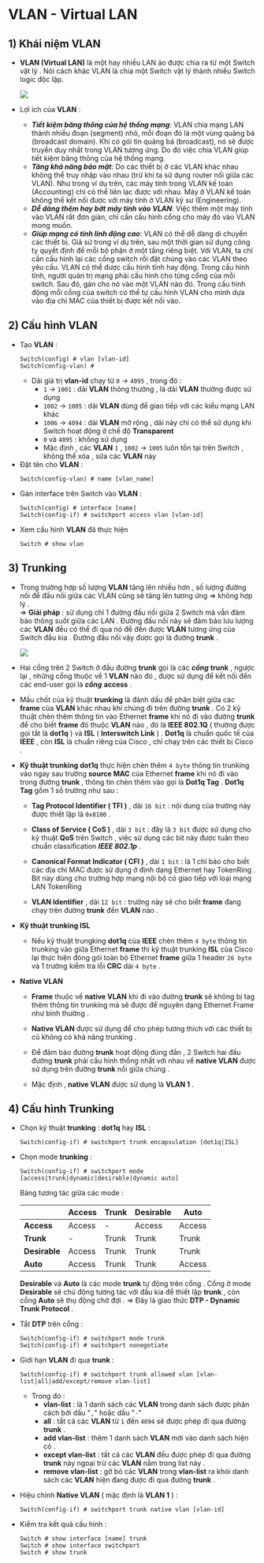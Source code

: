 # VLAN - Virtual LAN
## **1) Khái niệm VLAN**
- **VLAN (Virtual LAN)** là một hay nhiều LAN ảo được chia ra từ một Switch vật lý . Nói cách khác VLAN là chia một Switch vật lý thành nhiều Switch logic độc lập.

    <img src=https://i.imgur.com/lUrAgKK.jpg>

- Lợi ích của **VLAN** :
    - ***Tiết kiệm băng thông của hệ thống mạng***: VLAN chia mạng LAN thành nhiều đoạn (segment) nhỏ, mỗi đoạn đó là một vùng quảng bá (broadcast domain). Khi có gói tin quảng bá (broadcast), nó sẽ được truyền duy nhất trong VLAN tương ứng. Do đó việc chia VLAN giúp tiết kiệm băng thông của hệ thống mạng.
    - ***Tăng khả năng bảo mật***: Do các thiết bị ở các VLAN khác nhau không thể truy nhập vào nhau (trừ khi ta sử dụng router nối giữa các VLAN). Như trong ví dụ trên, các máy tính trong VLAN kế toán (Accounting) chỉ có thể liên lạc được với nhau. Máy ở VLAN kế toán không thể kết nối được với máy tính ở VLAN kỹ sư (Engineering).
    - ***Dễ dàng thêm hay bớt máy tính vào VLAN***: Việc thêm một máy tính vào VLAN rất đơn giản, chỉ cần cấu hình cổng cho máy đó vào VLAN mong muốn.
    - ***Giúp mạng có tính linh động cao***: VLAN có thể dễ dàng di chuyển các thiết bị. Giả sử trong ví dụ trên, sau một thời gian sử dụng công ty quyết định để mỗi bộ phận ở một tầng riêng biệt. Với VLAN, ta chỉ cần cấu hình lại các cổng switch rồi đặt chúng vào các VLAN theo yêu cầu. VLAN có thể được cấu hình tĩnh hay động. Trong cấu hình tĩnh, người quản trị mạng phải cấu hình cho từng cổng của mỗi switch. Sau đó, gán cho nó vào một VLAN nào đó. Trong cấu hình động mỗi cổng của switch có thể tự cấu hình VLAN cho mình dựa vào địa chỉ MAC của thiết bị được kết nối vào.
## **2) Cấu hình VLAN**
- Tạo **VLAN** :
    ```
    Switch(config) # vlan [vlan-id]
    Switch(config-vlan) #
    ```
    - Dải giá trị **vlan-id** chạy từ `0` -> `4095` , trong đó :
        - `1` -> `1001` : dải **VLAN** thông thường , là dải **VLAN** thường được sử dụng
        - `1002` -> `1005` : dải **VLAN** dùng để giao tiếp với các kiểu mạng LAN khác
        - `1006` -> `4094` : dải **VLAN** mở rộng , dải này chỉ có thể sử dụng khi Switch hoạt động ở chế độ **Transparent**
        - `0` và `4095` : không sử dụng
        - Mặc định , các **VLAN** `1` , `1002` -> `1005` luôn tồn tại trên Switch , không thể xóa , sửa các **VLAN** này
- Đặt tên cho **VLAN** : 
    ```
    Switch(config-vlan) # name [vlan_name]
    ```
- Gán interface trên Switch vào **VLAN** :
    ```
    Switch(config) # interface [name]
    Switch(config-if) # switchport access vlan [vlan-id]
    ```
- Xem cấu hình **VLAN** đã thực hiện
    ```
    Switch # show vlan
    ```
## **3) Trunking**
- Trong trường hợp số lượng **VLAN** tăng lên nhiều hơn , số lượng đường nối để đấu nối giữa các VLAN cũng sẽ tăng lên tương ứng => không hợp lý .<br>=> **Giải pháp** : sử dụng chỉ 1 đường đấu nối giữa 2 Switch mà vẫn đảm bảo thông suốt giữa các LAN . Đường đấu nối này sẽ đảm bảo lưu lượng các **VLAN** đều có thể đi qua nó để đến được **VLAN** tương ứng của Switch đầu kia . Đường đấu nối vậy được gọi là đường **trunk** .

    <img src=https://i.imgur.com/ajrhYkA.png>

- Hai cổng trên 2 Switch ở đầu đường **trunk** gọi là các ***cổng*** **trunk** , ngược lại , những cổng thuộc về 1 **VLAN** nào đó , được sử dụng để kết nối đến các end-user gọi là ***cổng*** **access** .

- Mấu chốt của kỹ thuật **trunking** là đánh dấu để phân biệt giữa các **frame** của **VLAN** khác nhau khi chúng đi trên đường **trunk** . Có 2 kỹ thuật chèn thêm thông tin vào Ethernet **frame** khi nó đi vào đường **trunk** để cho biết **frame** đó thuộc **VLAN** nào , đó là **IEEE 802.1Q** ( thường được gọi tắt là **dot1q** ) và **ISL** ( **Interswitch Link** ) . **Dot1q** là chuẩn quốc tế của **IEEE** , còn **ISL** là chuẩn riêng của Cisco , chỉ chạy trên các thiết bị Cisco .
- **Kỹ thuật trunking dot1q** thực hiện chèn thêm `4 byte` thông tin trunking vào ngay sau trường **source MAC** của Ethernet **frame** khi nó đi vào trong đường **trunk** , thông tin chèn thêm vào gọi là **Dot1q Tag** . **Dot1q Tag** gồm 1 số trường như sau : 
    - **Tag Protocol Identifier ( TFI )** , dài `16 bit` : nội dung của trường này được thiết lập là `0x8100` .

    - **Class of Service ( CoS )** , dài `3 bit` : đây là `3 bit` được sử dụng cho kỹ thuật **QoS** trên Switch , việc sử dụng các bit này được tuân theo chuẩn classification ***IEEE 802.1p*** .
    - **Canonical Format Indicator ( CFI )** , dài `1 bit` : là 1 chỉ báo cho biết các địa chỉ MAC được sử dụng ở định dạng Ethernet hay TokenRing . Bit này dùng cho trường hợp mạng nội bộ có giao tiếp với loại mạng LAN TokenRing
    - **VLAN Identifier** , dài `12 bit` : trường này sẽ cho biết **frame** đang chạy trên đường **trunk** đến **VLAN** nào .
- **Kỹ thuật trunking ISL**
    - Nếu kỹ thuật trungking **dot1q** của **IEEE** chèn thêm `4 byte` thông tin trunking vào giữa Ethernet **frame** thì kỹ thuật trunking **ISL** của Cisco lại thực hiện đóng gói toàn bộ Ethernet **frame** giữa 1 header `26 byte` và 1 trường kiểm tra lỗi **CRC** dài `4 byte` .
- **Native VLAN**
    - **Frame** thuộc về **native VLAN** khi đi vào đường **trunk** sẽ không bị tag thêm thông tin trunking mà sẽ được để nguyên dạng Ethernet Frame như bình thường .

    - **Native VLAN** được sử dụng để cho phép tương thích với các thiết bị cũ không có khả năng trunking .
    - Để đảm bảo đường **trunk** hoạt động đúng đắn , 2 Switch hai đầu đường **trunk** phải cấu hình thống nhất với nhau về **native VLAN** được sử dụng trên đường **trunk** nối giữa chúng .
    - Mặc định , **native VLAN** được sử dụng là **VLAN 1** .
## **4) Cấu hình Trunking**
- Chọn kỹ thuật **trunking** : **dot1q** hay **ISL** :
    ```
    Switch(config-if) # switchport trunk encapsulation [dot1q|ISL]
    ```
- Chọn mode **trunking** :
    ```
    Switch(config-if) # switchport mode [access|trunk|dynamic|desirable|dynamic auto]
    ```

    Bảng tương tác giữa các mode :

    | | Access | Trunk | Desirable | Auto |
    |-|--------|-------|-----------|------|
    | **Access** | Access | - |  Access | Access |
    | **Trunk** | - | Trunk | Trunk | Trunk |
    | **Desirable** | Access | Trunk | Trunk | Trunk |
    | **Auto** | Access | Trunk | Trunk | Access |
    
    **Desirable** và **Auto** là các mode **trunk** tự động trên cổng . Cổng ở mode **Desirable** sẽ chủ động tương tác với đầu kia để thiết lập **trunk** , còn cổng **Auto** sẽ thụ động chờ đợi .
    => Đây là giao thức **DTP - Dynamic Trunk Protocol** .
- Tắt **DTP** trên cổng :
    ```
    Switch(config-if) # switchport mode trunk
    Switch(config-if) # switchport nonegotiate
    ```
- Giới hạn **VLAN** đi qua **trunk** : 
    ```
    Switch(config-if) # switchport trunk allowed vlan [vlan-list|all|add/except/remove vlan-list]
    ```
    - Trong đó : 
        - **vlan-list** : là 1 danh sách các **VLAN** trong danh sách được phân cách bởi dấu "`,`" hoặc dấu  "`-`"
        - **all** : tất cả các **VLAN** từ `1` đến `4094` sẽ được phép đi qua đường **trunk** .
        - **add vlan-list** : thêm 1 danh sách **VLAN** mới vào danh sách hiện có .
        - **except vlan-list** : tất cả các **VLAN** đều được phép đi qua đường **trunk** này ngoại trừ các **VLAN** nằm trong list này .
        - **remove vlan-list** : gỡ bỏ các **VLAN** trong **vlan-list** ra khỏi danh sách các **VLAN** hiện đang được đi qua đường **trunk** .
- Hiệu chỉnh **Native VLAN** ( mặc định là **VLAN 1** ) : 
    ```
    Switch(config-if) # switchport trunk native vlan [vlan-id]
    ```
- Kiểm tra kết quả cấu hình :
    ```
    Switch # show interface [name] trunk
    Switch # show interface switchport
    Switch # show trunk
    ```